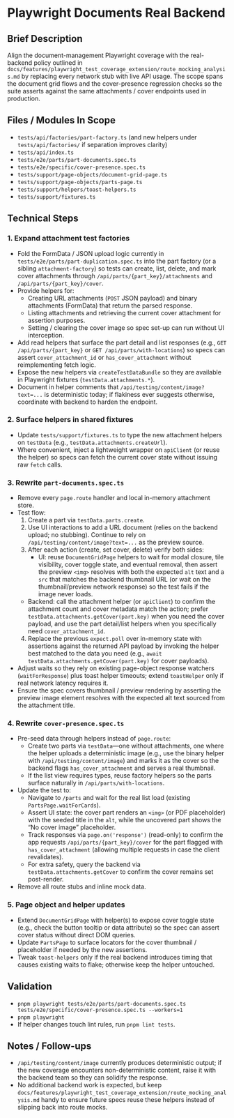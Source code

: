 # Playwright Documents Real Backend

## Brief Description
Align the document-management Playwright coverage with the real-backend policy outlined in `docs/features/playwright_test_coverage_extension/route_mocking_analysis.md` by replacing every network stub with live API usage. The scope spans the document grid flows and the cover-presence regression checks so the suite asserts against the same attachments / cover endpoints used in production.

## Files / Modules In Scope
- `tests/api/factories/part-factory.ts` (and new helpers under `tests/api/factories/` if separation improves clarity)
- `tests/api/index.ts`
- `tests/e2e/parts/part-documents.spec.ts`
- `tests/e2e/specific/cover-presence.spec.ts`
- `tests/support/page-objects/document-grid-page.ts`
- `tests/support/page-objects/parts-page.ts`
- `tests/support/helpers/toast-helpers.ts`
- `tests/support/fixtures.ts`

## Technical Steps

### 1. Expand attachment test factories
- Fold the FormData / JSON upload logic currently in `tests/e2e/parts/part-duplication.spec.ts` into the part factory (or a sibling `attachment-factory`) so tests can create, list, delete, and mark cover attachments through `/api/parts/{part_key}/attachments` and `/api/parts/{part_key}/cover`.
- Provide helpers for:
  - Creating URL attachments (`POST` JSON payload) and binary attachments (FormData) that return the parsed response.
  - Listing attachments and retrieving the current cover attachment for assertion purposes.
  - Setting / clearing the cover image so spec set-up can run without UI interception.
- Add read helpers that surface the part detail and list responses (e.g., `GET /api/parts/{part_key}` or `GET /api/parts/with-locations`) so specs can assert `cover_attachment_id` or `has_cover_attachment` without reimplementing fetch logic.
- Expose the new helpers via `createTestDataBundle` so they are available in Playwright fixtures (`testData.attachments.*`).
- Document in helper comments that `/api/testing/content/image?text=...` is deterministic today; if flakiness ever suggests otherwise, coordinate with backend to harden the endpoint.

### 2. Surface helpers in shared fixtures
- Update `tests/support/fixtures.ts` to type the new attachment helpers on `testData` (e.g., `testData.attachments.createUrl`).
- Where convenient, inject a lightweight wrapper on `apiClient` (or reuse the helper) so specs can fetch the current cover state without issuing raw `fetch` calls.

### 3. Rewrite `part-documents.spec.ts`
- Remove every `page.route` handler and local in-memory attachment store.
- Test flow:
  1. Create a part via `testData.parts.create`.
  2. Use UI interactions to add a URL document (relies on the backend upload; no stubbing). Continue to rely on `/api/testing/content/image?text=...` as the preview source.
  3. After each action (create, set cover, delete) verify both sides:
     - UI: reuse `DocumentGridPage` helpers to wait for modal closure, tile visibility, cover toggle state, and eventual removal, then assert the preview `<img>` resolves with both the expected `alt` text and a `src` that matches the backend thumbnail URL (or wait on the thumbnail/preview network response) so the test fails if the image never loads.
    - Backend: call the attachment helper (or `apiClient`) to confirm the attachment count and cover metadata match the action; prefer `testData.attachments.getCover(part.key)` when you need the cover payload, and use the part detail/list helpers when you specifically need `cover_attachment_id`.
  4. Replace the previous `expect.poll` over in-memory state with assertions against the returned API payload by invoking the helper best matched to the data you need (e.g., `await testData.attachments.getCover(part.key)` for cover payloads).
- Adjust waits so they rely on existing page-object response watchers (`waitForResponse`) plus toast helper timeouts; extend `toastHelper` only if real network latency requires it.
- Ensure the spec covers thumbnail / preview rendering by asserting the preview image element resolves with the expected alt text sourced from the attachment title.

### 4. Rewrite `cover-presence.spec.ts`
- Pre-seed data through helpers instead of `page.route`:
  - Create two parts via `testData`—one without attachments, one where the helper uploads a deterministic image (e.g., use the binary helper with `/api/testing/content/image`) and marks it as the cover so the backend flags `has_cover_attachment` and serves a real thumbnail.
  - If the list view requires types, reuse factory helpers so the parts surface naturally in `/api/parts/with-locations`.
- Update the test to:
  - Navigate to `/parts` and wait for the real list load (existing `PartsPage.waitForCards`).
  - Assert UI state: the cover part renders an `<img>` (or PDF placeholder) with the seeded title in the `alt`, while the uncovered part shows the “No cover image” placeholder.
  - Track responses via `page.on('response')` (read-only) to confirm the app requests `/api/parts/{part_key}/cover` for the part flagged with `has_cover_attachment` (allowing multiple requests in case the client revalidates).
  - For extra safety, query the backend via `testData.attachments.getCover` to confirm the cover remains set post-render.
- Remove all route stubs and inline mock data.

### 5. Page object and helper updates
- Extend `DocumentGridPage` with helper(s) to expose cover toggle state (e.g., check the button tooltip or data attribute) so the spec can assert cover status without direct DOM queries.
- Update `PartsPage` to surface locators for the cover thumbnail / placeholder if needed by the new assertions.
- Tweak `toast-helpers` only if the real backend introduces timing that causes existing waits to flake; otherwise keep the helper untouched.

## Validation
- `pnpm playwright tests/e2e/parts/part-documents.spec.ts tests/e2e/specific/cover-presence.spec.ts --workers=1`
- `pnpm playwright`
- If helper changes touch lint rules, run `pnpm lint tests`.

## Notes / Follow-ups
- `/api/testing/content/image` currently produces deterministic output; if the new coverage encounters non-deterministic content, raise it with the backend team so they can solidify the response.
- No additional backend work is expected, but keep `docs/features/playwright_test_coverage_extension/route_mocking_analysis.md` handy to ensure future specs reuse these helpers instead of slipping back into route mocks.
